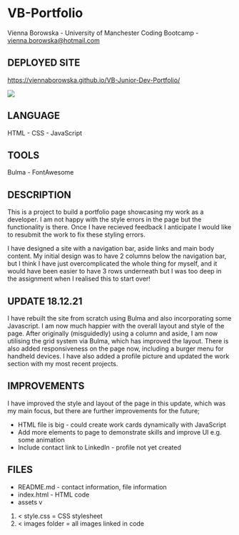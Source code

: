 # VB-Portfolio
Vienna Borowska - University of Manchester Coding Bootcamp - vienna.borowska@hotmail.com

## DEPLOYED SITE
https://viennaborowska.github.io/VB-Junior-Dev-Portfolio/

<img src="Assets/Images/demo.gif"> 

## LANGUAGE
HTML - CSS - JavaScript

## TOOLS
Bulma - FontAwesome

## DESCRIPTION
This is a project to build a portfolio page showcasing my work as a developer. 
I am not happy with the style errors in the page but the functionality is there. 
Once I have recieved feedback I anticipate I would like to resubmit the work to fix these styling errors. 

I have designed a site with a navigation bar, aside links and main body content.
My initial design was to have 2 columns below the navigation bar, but I think I have just overcomplicated the whole thing for myself, and it would have been easier to have 3 rows underneath but I was too deep in the assignment when I realised this to start over!  


## UPDATE 18.12.21
I have rebuilt the site from scratch using Bulma and also incorporating some Javascript. I am now much happier
with the overall layout and style of the page. After originally (misguidedly) using a column and aside, I am now utilising the
grid system via Bulma, which has improved the layout. There is also added responsiveness on the page now, including
a burger menu for handheld devices. I have also added a profile picture and updated the work section with my most recent
projects.

## IMPROVEMENTS
I have improved the style and layout of the page in this update, which was my main focus, but there are further improvements for the future;
* HTML file is big - could create work cards dynamically with JavaScript
* Add more elements to page to demonstrate skills and improve UI e.g. some animation
* Include contact link to LinkedIn - profile not yet created

## FILES
* README.md - contact information, file information
* index.html - HTML code
* assets v
1. < style.css = CSS stylesheet
2. < images folder = all images linked in code 

